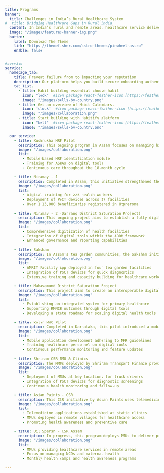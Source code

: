 ```yaml
---
title: Programs
banner:
  title: Challenges in India’s Rural Healthcare System
#  title: Bridging Healthcare Gaps in Rural India
  content: In India’s rural and remote areas, healthcare service delivery faces significant challenges related to accessibility, affordability, and quality. These regions often struggle with a shortage of healthcare professionals and inadequate infrastructure, limiting access to specialized care. Patients frequently endure long travel distances to reach healthcare facilities, leading to delays in diagnosis and treatment, especially for chronic conditions, maternal health, and communicable diseases. The financial burden of traveling outside their locality further restricts access, making healthcare less attainable for these populations.
  image: "/images/features-banner-img.png"
  button:
    label: Download The Theme
    link: "https://themefisher.com/astro-themes/pinwheel-astro"
    enable: false


#service
service:
  homepage_tab:
    title: Prevent failure from to impacting your reputation
    description: Our platform helps you build secure onboarding authentication experiences that retain and engage your users. We build the infrastructure, you can.
    tab_list:
      - title: Habit building essential choose habit
        icon: "lock"  #icon package react-feather-icon [https://feathericons.com/]
        image: "/images/sells-by-country.png"
      - title: Get an overview of Habit Calendars.
        icon: "clock"  #icon package react-feather-icon [https://feathericons.com/]
        image: "/images/collaboration.png"
      - title: Start building with Habitify platform
        icon: "bell"  #icon package react-feather-icon [https://feathericons.com/]
        image: "/images/sells-by-country.png"

  our_service:
    - title: Xushrukha HRP Pilot
      description: This ongoing program in Assam focuses on managing high-risk pregnancies through mobile-based identification and management by ASHAs, ensuring continuous care and targeted counseling.
      image: "/images/collaboration.png"
      list:
        - Mobile-based HRP identification module
        - Training for ASHAs on digital tools
        - Continuous care throughout the 18-month cycle
  
    - title: Niramay - 1
      description: Completed in Assam, this initiative strengthened the digital capabilities of frontline workers (FLWs), providing laptops, tablets, and PoCT devices to improve care delivery across 27 health facilities.
      image: "/images/collaboration.png"
      list:
        - Digital training for 225 health workers
        - Deployment of PoCT devices across 27 facilities
        - Over 1,13,000 beneficiaries registered in Utprerona
  
    - title: Niramay - 2 (Darrang District Saturation Project)
      description: This ongoing project aims to establish a fully digitized healthcare ecosystem in Darrang, Assam, aligning with the Ayushman Bharat Digital Mission (ABDM) for better service delivery and EHR integration.
      image: "/images/collaboration.png"
      list:
        - Comprehensive digitization of health facilities
        - Integration of digital tools within the ABDM framework
        - Enhanced governance and reporting capabilities
  
    - title: Saksham
      description: In Assam's tea garden communities, the Saksham initiative improves healthcare access by deploying AMRIT’s digital solutions and PoCT devices for timely diagnosis and treatment.
      image: "/images/collaboration.png"
      list:
        - AMRIT Facility App deployed in four tea garden facilities
        - Integration of PoCT devices for quick diagnostics
        - Extensive training and capacity building for healthcare workers
  
    - title: Mahasamund District Saturation Project
      description: This project aims to create an interoperable digital health ecosystem in Mahasamund, Chhattisgarh, focusing on strengthening primary healthcare and RMNCH outcomes.
      image: "/images/collaboration.png"
      list:
        - Establishing an integrated system for primary healthcare
        - Supporting RMNCH outcomes through digital tools
        - Developing a state roadmap for scaling digital health tools
  
    - title: Kolar HWC Pilot
      description: Completed in Karnataka, this pilot introduced a mobile application for PHCs and SCs, streamlining healthcare processes and enhancing digital infrastructure.
      image: "/images/collaboration.png"
      list:
        - Mobile application development adhering to MFR guidelines
        - Training healthcare personnel on digital tools
        - Continuous performance monitoring and feature updates
  
    - title: Shriram-CSR-MMU & Clinics
      description: The MMUs deployed by Shriram Transport Finance provide healthcare to truck drivers across India, addressing their unique health challenges using AMRIT’s EHR platform.
      image: "/images/collaboration.png"
      list:
        - Deployment of MMUs at key locations for truck drivers
        - Integration of PoCT devices for diagnostic screenings
        - Continuous health monitoring and follow-up
  
    - title: Asian Paints - CSR
      description: This CSR initiative by Asian Paints uses telemedicine and MMUs to provide healthcare in underserved areas near plant locations, offering consultations for minor ailments and NCDs.
      image: "/images/collaboration.png"
      list:
        - Telemedicine applications established at static clinics
        - MMUs deployed in remote villages for healthcare access
        - Promoting health awareness and preventive care
  
    - title: Oil Sparsh - CSR Assam
      description: In progress, this program deploys MMUs to deliver primary healthcare services to remote regions of Assam, targeting NCD management, maternal health, and emergency care.
      image: "/images/collaboration.png"
      list:
        - MMUs providing healthcare services in remote areas
        - Focus on managing NCDs and maternal health
        - Monthly health camps and health awareness programs

---
```

